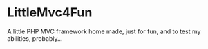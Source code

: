 # LittleMvc4Fun
A little PHP MVC framework home made, just for fun, and to test my abilities, probably...